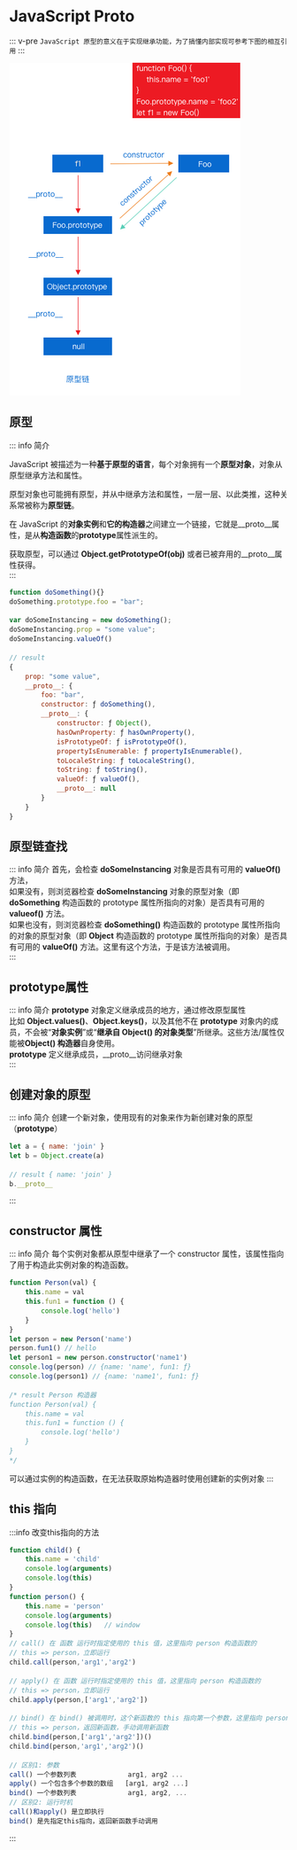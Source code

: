 # JavaScript Proto

::: v-pre
`JavaScript 原型的意义在于实现继承功能，为了搞懂内部实现可参考下图的相互引用`
:::

![proto.png](./assets/proto.png)

## 原型
::: info 简介

JavaScript 被描述为一种**基于原型的语言**，每个对象拥有一个**原型对象**，对象从原型继承方法和属性。  

原型对象也可能拥有原型，并从中继承方法和属性，一层一层、以此类推，这种关系常被称为**原型链**。  

在 JavaScript 的**对象实例**和**它的构造器**之间建立一个链接，它就是__proto__属性，是从**构造函数**的**prototype**属性派生的。  

获取原型，可以通过 **Object.getPrototypeOf(obj)** 或者已被弃用的__proto__属性获得。  
:::
```js
function doSomething(){}
doSomething.prototype.foo = "bar"; 

var doSomeInstancing = new doSomething();
doSomeInstancing.prop = "some value";
doSomeInstancing.valueOf()

// result
{
    prop: "some value",
    __proto__: {
        foo: "bar",
        constructor: ƒ doSomething(),
        __proto__: {
            constructor: ƒ Object(),
            hasOwnProperty: ƒ hasOwnProperty(),
            isPrototypeOf: ƒ isPrototypeOf(),
            propertyIsEnumerable: ƒ propertyIsEnumerable(),
            toLocaleString: ƒ toLocaleString(),
            toString: ƒ toString(),
            valueOf: ƒ valueOf(),
            __proto__: null
        }
    }
}
```
## 原型链查找
::: info 简介
首先，会检查 **doSomeInstancing** 对象是否具有可用的 **valueOf()** 方法，  
如果没有，则浏览器检查 **doSomeInstancing** 对象的原型对象（即 **doSomething** 构造函数的 prototype 属性所指向的对象）是否具有可用的 **valueof()** 方法。  
如果也没有，则浏览器检查 **doSomething()** 构造函数的 prototype 属性所指向的对象的原型对象（即 **Object** 构造函数的 prototype 属性所指向的对象）是否具有可用的 **valueOf()** 方法。这里有这个方法，于是该方法被调用。  
:::

## prototype属性  
::: info 简介
**prototype** 对象定义继承成员的地方，通过修改原型属性  
比如 **Object.values()**、**Object.keys()**，以及其他不在 **prototype** 对象内的成员，不会被“**对象实例**”或“**继承自 Object() 的对象类型**”所继承。这些方法/属性仅能被**Object() 构造器**自身使用。  
**prototype** 定义继承成员，__proto__访问继承对象  
:::

## 创建对象的原型
::: info 简介
创建一个新对象，使用现有的对象来作为新创建对象的原型（**prototype**）
```js
let a = { name: 'join' }
let b = Object.create(a)

// result { name: 'join' }
b.__proto__
```
:::

## constructor 属性
::: info 简介
每个实例对象都从原型中继承了一个 constructor 属性，该属性指向了用于构造此实例对象的构造函数。
```js
function Person(val) {
    this.name = val
    this.fun1 = function () {
        console.log('hello')
    }
}
let person = new Person('name')
person.fun1() // hello
let person1 = new person.constructor('name1')
console.log(person) // {name: 'name', fun1: ƒ}
console.log(person1) // {name: 'name1', fun1: ƒ}

/* result Person 构造器
function Person(val) {
    this.name = val
    this.fun1 = function () {
        console.log('hello')
    }
}
*/
```
可以通过实例的构造函数，在无法获取原始构造器时使用创建新的实例对象
:::
## this 指向
:::info 改变this指向的方法
```js
function child() {
    this.name = 'child'
    console.log(arguments)
    console.log(this)
}
function person() {
    this.name = 'person'
    console.log(arguments)
    console.log(this)   // window
}
// call() 在 函数 运行时指定使用的 this 值，这里指向 person 构造函数的
// this => person，立即运行
child.call(person,'arg1','arg2')

// apply() 在 函数 运行时指定使用的 this 值，这里指向 person 构造函数的
// this => person，立即运行
child.apply(person,['arg1','arg2'])

// bind() 在 bind() 被调用时，这个新函数的 this 指向第一个参数，这里指向 person 构造函数的
// this => person，返回新函数，手动调用新函数
child.bind(person,['arg1','arg2'])()
child.bind(person,'arg1','arg2')()

// 区别1: 参数
call() 一个参数列表             arg1, arg2 ...
apply() 一个包含多个参数的数组   [arg1, arg2 ...]
bind() 一个参数列表             arg1, arg2, ...
// 区别2: 运行时机
call()和apply() 是立即执行
bind() 是先指定this指向，返回新函数手动调用
```
:::